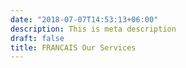 ```yaml
---
date: "2018-07-07T14:53:13+06:00"
description: This is meta description
draft: false
title: FRANCAIS Our Services
---
```

